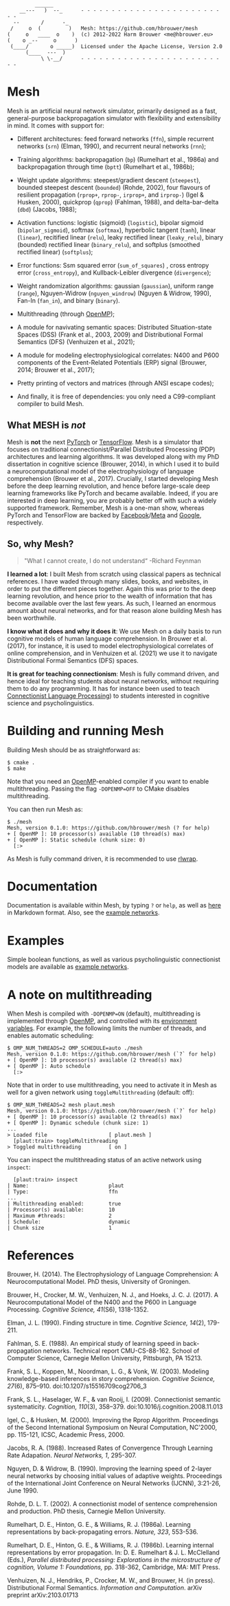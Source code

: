 ```
         ______
    __---   )  --_      - - - - - - - - - - - - - - - - - - - - - - - - -
  --       /      -_
 /     o  (         )   Mesh: https://github.com/hbrouwer/mesh
(     o   ____  o    )  (c) 2012-2022 Harm Brouwer <me@hbrouwer.eu>
(    o _--     o      )
 (____/       o _____)  Licensed under the Apache License, Version 2.0
      (____  ---  )
           \ \-__/      - - - - - - - - - - - - - - - - - - - - - - - - -
```

# Mesh

Mesh is an artificial neural network simulator, primarily designed as
a fast, general-purpose backpropagation simulator with flexibility and
extensibility in mind. It comes with support for:

* Different architectures: feed forward networks (```ffn```), simple
  recurrent networks (```srn```) (Elman, 1990), and recurrent neural
  networks (```rnn```);

* Training algorithms: backpropagation (```bp```) (Rumelhart et al., 1986a)
  and backpropagation through time (```bptt```) (Rumelhart et al., 1986b);

* Weight update algorithms: steepest/gradient descent (```steepest```),
  bounded steepest descent (```bounded```) (Rohde, 2002), four flavours of
  resilient propagation (```rprop+```, ```rprop-```, ```irprop+```, and
  ```irprop-```) (Igel & Husken, 2000), quickprop (```qprop```) (Fahlman,
  1988), and delta-bar-delta (```dbd```) (Jacobs, 1988);

* Activation functions: logistic (sigmoid)  (```logistic```), bipolar
  sigmoid (```bipolar_sigmoid```), softmax (```softmax```), hyperbolic
  tangent (```tanh```), linear (```linear```), recitified linear
  (```relu```), leaky rectified linear (```leaky_relu```), binary (bounded)
  rectified linear (```binary_relu```), and softplus (smoothed rectified
  linear) (```softplus```);

* Error functions: Ssm squared error (```sum_of_squares```) , cross entropy
  error (```cross_entropy```), and Kullback-Leibler divergence
  (```divergence```);

* Weight randomization algorithms: gaussian (```gaussian```), uniform range
  (```range```), Nguyen-Widrow (```nguyen_windrow```) (Nguyen & Widrow,
  1990), Fan-In (```fan_in```), and binary (```binary```).

* Multithreading (through [OpenMP](https://www.openmp.org/));

* A module for navivating semantic spaces: Distributed Situation-state
  Spaces (DSS) (Frank et al., 2003, 2009) and Distributional Formal
  Semantics (DFS) (Venhuizen et al., 2021);

* A module for modeling electrophysiological correlates: N400 and P600
  components of the Event-Related Potentials (ERP) signal (Brouwer, 2014;
  Brouwer et al., 2017);

* Pretty printing of vectors and matrices (through ANSI escape codes);

* And finally, it is free of dependencies: you only need a C99-compliant
  compiler to build Mesh.

## What MESH is *not*

Mesh is **not** the next [PyTorch](https://pytorch.org/) or
[TensorFlow](https://www.tensorflow.org/). Mesh is a simulator that focuses
on traditional connectionist/Parallel Distributed Processing (PDP)
architectures and learning algorithms. It was developed along with my PhD
dissertation in cognitive science (Brouwer, 2014), in which I used it to
build a neurocomputational model of the electrophysiology of language
comprehension (Brouwer et al., 2017). Crucially, I started developing Mesh
before the deep learning revolution, and hence before large-scale deep
learning frameworks like PyTorch and became available. Indeed, if you are
interested in deep learning, you are probably better off with such a widely
supported framework. Remember, Mesh is a one-man show, whereas PyTorch and
TensorFlow are backed by
[Facebook](https://www.facebook.com/)/[Meta](https://about.facebook.com/meta)
and [Google](https://www.google.com/), respectively.

## So, why Mesh?

> "What I cannot create, I do not understand“ -Richard Feynman

**I learned a lot**: I built Mesh from scratch using classical papers as
technical references. I have waded through many slides, books, and websites,
in order to put the different pieces together. Again this was prior to the
deep learning revolution, and hence prior to the wealth of information that
has become available over the last few years. As such, I learned an enormous
amount about neural networks, and for that reason alone building Mesh has
been worthwhile.

**I know what it does and why it does it**: We use Mesh on a daily basis to
run cognitive models of human language comprehension. In Brouwer et al.
(2017), for instance, it is used to model electrophysiological correlates of
online comprehension, and in Venhuizen et al. (2021) we use it to navigate
Distributional Formal Semantics (DFS) spaces.

**It is great for teaching connectionism**: Mesh is fully command driven,
and hence ideal for teaching students about neural networks, without
requiring them to do any programming. It has for instance been used to teach
[Connectionist Language
Processing](https://hbrouwer.github.io/courses/clp21/)) to students
interested in cognitive science and psycholinguistics.

# Building and running Mesh

Building Mesh should be as straightforward as:

```
$ cmake .
$ make
```

Note that you need an [OpenMP](https://www.openmp.org/)-enabled compiler if
you want to enable multithreading. Passing the flag ```-DOPENMP=OFF``` to
CMake disables multithreading.

You can then run Mesh as:

```
$ ./mesh
Mesh, version 0.1.0: https://github.com/hbrouwer/mesh (? for help)
+ [ OpenMP ]: 10 processor(s) available (10 thread(s) max)
+ [ OpenMP ]: Static schedule (chunk size: 0)
  [:>
```

As Mesh is fully command driven, it is recommended to use
[rlwrap](https://github.com/hanslub42/rlwrap).

# Documentation

Documentation is available within Mesh, by typing ```?``` or ```help```, as
well as [here](docs/welcome.md) in Markdown format. Also, see the [example
networks](https://github.com/hbrouwer/mesh-examples).

# Examples

Simple boolean functions, as well as various psycholinguistic connectionist
models are available as [example
networks](https://github.com/hbrouwer/mesh-examples).

# A note on multithreading

When Mesh is compiled with `-DOPENMP=ON` (default), multithreading is
implemented through [OpenMP](https://www.openmp.org/), and controlled with
its [environment
variables](https://www.openmp.org/spec-html/5.0/openmpch6.html). For
example, the following limits the number of threads, and enables automatic
scheduling:

```
$ OMP_NUM_THREADS=2 OMP_SCHEDULE=auto ./mesh
Mesh, version 0.1.0: https://github.com/hbrouwer/mesh (`?` for help)
+ [ OpenMP ]: 10 processor(s) available (2 thread(s) max)
+ [ OpenMP ]: Auto schedule
  [:>
```

Note that in order to use multithreading, you need to activate it in Mesh as
well for a given network using `toggleMultithreading` (default: off):

```
$ OMP_NUM_THREADS=2 mesh plaut.mesh
Mesh, version 0.1.0: https://github.com/hbrouwer/mesh (`?` for help)
+ [ OpenMP ]: 10 processor(s) available (2 thread(s) max)
+ [ OpenMP ]: Dynamic schedule (chunk size: 1)
...
> Loaded file                    [ plaut.mesh ]
  [plaut:train> toggleMultithreading
> Toggled multithreading         [ on ]
```

You can inspect the multithreading status of an active network using
`inspect`:

```
  [plaut:train> inspect
| Name:                          plaut
| Type:                          ffn
...
| Multithreading enabled:        true
| Processor(s) available:        10
| Maximum #threads:              2
| Schedule:                      dynamic
| Chunk size                     1
```

# References

Brouwer, H. (2014). The Electrophysiology of Language Comprehension:
A Neurocomputational Model. PhD thesis, University of Groningen.

Brouwer, H., Crocker, M. W., Venhuizen, N. J., and Hoeks, J. C. J. (2017).
A Neurocomputational Model of the N400 and the P600 in Language Processing.
*Cognitive Science, 41*(S6), 1318-1352.

Elman, J. L. (1990). Finding structure in time. *Cognitive Science, 14*(2),
179-211.

Fahlman, S. E. (1988). An empirical study of learning speed in
back-propagation networks. Technical report CMU-CS-88-162. School of
Computer Science, Carnegie Mellon University, Pittsburgh, PA 15213.

Frank, S. L., Koppen, M., Noordman, L. G., & Vonk, W. (2003). Modeling
knowledge-based inferences in story comprehension. *Cognitive Science,
27*(6), 875–910. doi:10.1207/s15516709cog2706_3

Frank, S. L., Haselager, W. F., & van Rooij, I. (2009). Connectionist
semantic systematicity. *Cognition, 110*(3), 358–379.
doi:10.1016/j.cognition.2008.11.013

Igel, C., & Husken, M. (2000). Improving the Rprop Algorithm. Proceedings of
the Second International Symposium on Neural Computation, NC'2000, pp.
115-121, ICSC, Academic Press, 2000.

Jacobs, R. A. (1988). Increased Rates of Convergence Through Learning Rate
Adapation. *Neural Networks, 1*, 295-307.

Nguyen, D. & Widrow, B. (1990). Improving the learning speed of 2-layer
neural networks by choosing initial values of adaptive weights. Proceedings
of the International Joint Conference on Neural Networks (IJCNN), 3:21-26,
June 1990.

Rohde, D. L. T. (2002). A connectionist model of sentence comprehension and
production. PhD thesis, Carnegie Mellon University.

Rumelhart, D. E., Hinton, G. E., & Williams, R. J. (1986a). Learning
representations by back-propagating errors. *Nature, 323*, 553-536.

Rumelhart, D. E., Hinton, G. E., & Williams, R. J. (1986b). Learning
internal representations by error propagation. In: D. E. Rumelhart & J. L.
McClelland (Eds.), *Parallel distributed processing: Explorations in the
microstructure of cognition, Volume 1: Foundations,* pp. 318-362, Cambridge,
MA: MIT Press.

Venhuizen, N. J., Hendriks, P., Crocker, M. W., and Brouwer, H. (in press).
Distributional Formal Semantics. *Information and Computation*. arXiv
preprint arXiv:2103.01713
